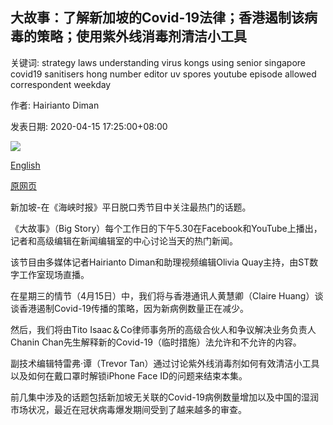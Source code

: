 ## 大故事：了解新加坡的Covid-19法律；香港遏制该病毒的策略；使用紫外线消毒剂清洁小工具

关键词: strategy laws understanding virus kongs using senior singapore covid19 sanitisers hong number editor uv spores youtube episode allowed correspondent weekday

作者: Hairianto Diman

发表日期: 2020-04-15 17:25:00+08:00

![](https://www.straitstimes.com/sites/default/files/media-youtube/WSelZg6l3qw.jpg)

[English](The%20Big%20Story%3A%20Understanding%20S%27pore%27s%20Covid-19%20laws%3B%20Hong%20Kong%27s%20strategy%20to%20contain%20the%20virus%3B%20using%20UV%20sanitisers%20to%20clean%20gadgets.md)

[原网页](https://www.straitstimes.com/multimedia/the-big-story-understanding-spores-covid-19-laws-hong-kongs-strategy-to-contain-the-virus)

新加坡-在《海峡时报》平日脱口秀节目中关注最热门的话题。

《大故事》（Big Story）每个工作日的下午5.30在Facebook和YouTube上播出，记者和高级编辑在新闻编辑室的中心讨论当天的热门新闻。

该节目由多媒体记者Hairianto Diman和助理视频编辑Olivia Quay主持，由ST数字工作室现场直播。

在星期三的情节（4月15日）中，我们将与香港通讯人黄慧卿（Claire Huang）谈谈香港遏制Covid-19传播的策略，因为新病例数量正在减少。

然后，我们将由Tito Isaac＆Co律师事务所的高级合伙人和争议解决业务负责人Chanin Chan先生解释新的Covid-19（临时措施）法允许和不允许的内容。

副技术编辑特雷弗·谭（Trevor Tan）通过讨论紫外线消毒剂如何有效清洁小工具以及如何在戴口罩时解锁iPhone Face ID的问题来结束本集。

前几集中涉及的话题包括新加坡无关联的Covid-19病例数量增加以及中国的湿润市场状况，最近在冠状病毒爆发期间受到了越来越多的审查。